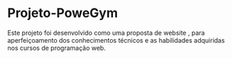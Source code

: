 # Projeto-PoweGym
Este projeto foi desenvolvido como uma proposta de website , para aperfeiçoamento dos conhecimentos técnicos e as  habilidades adquiridas nos cursos de programação web.
